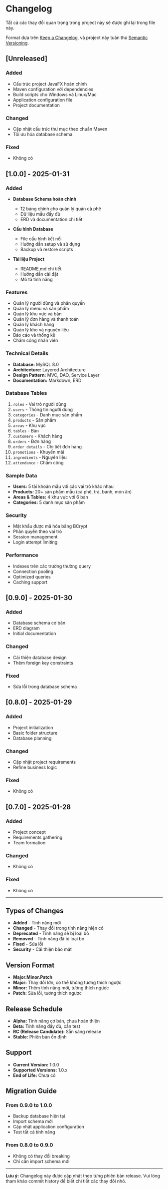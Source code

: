 # Changelog

Tất cả các thay đổi quan trọng trong project này sẽ được ghi lại trong file này.

Format dựa trên [Keep a Changelog](https://keepachangelog.com/en/1.0.0/),
và project này tuân thủ [Semantic Versioning](https://semver.org/spec/v2.0.0.html).

## [Unreleased]

### Added
- Cấu trúc project JavaFX hoàn chỉnh
- Maven configuration với dependencies
- Build scripts cho Windows và Linux/Mac
- Application configuration file
- Project documentation

### Changed
- Cập nhật cấu trúc thư mục theo chuẩn Maven
- Tối ưu hóa database schema

### Fixed
- Không có

## [1.0.0] - 2025-01-31

### Added
- **Database Schema hoàn chỉnh**
  - 12 bảng chính cho quản lý quán cà phê
  - Dữ liệu mẫu đầy đủ
  - ERD và documentation chi tiết

- **Cấu hình Database**
  - File cấu hình kết nối
  - Hướng dẫn setup và sử dụng
  - Backup và restore scripts

- **Tài liệu Project**
  - README.md chi tiết
  - Hướng dẫn cài đặt
  - Mô tả tính năng

### Features
- Quản lý người dùng và phân quyền
- Quản lý menu và sản phẩm
- Quản lý khu vực và bàn
- Quản lý đơn hàng và thanh toán
- Quản lý khách hàng
- Quản lý kho và nguyên liệu
- Báo cáo và thống kê
- Chấm công nhân viên

### Technical Details
- **Database:** MySQL 8.0
- **Architecture:** Layered Architecture
- **Design Pattern:** MVC, DAO, Service Layer
- **Documentation:** Markdown, ERD

### Database Tables
1. `roles` - Vai trò người dùng
2. `users` - Thông tin người dùng
3. `categories` - Danh mục sản phẩm
4. `products` - Sản phẩm
5. `areas` - Khu vực
6. `tables` - Bàn
7. `customers` - Khách hàng
8. `orders` - Đơn hàng
9. `order_details` - Chi tiết đơn hàng
10. `promotions` - Khuyến mãi
11. `ingredients` - Nguyên liệu
12. `attendance` - Chấm công

### Sample Data
- **Users:** 5 tài khoản mẫu với các vai trò khác nhau
- **Products:** 20+ sản phẩm mẫu (cà phê, trà, bánh, món ăn)
- **Areas & Tables:** 4 khu vực với 6 bàn
- **Categories:** 5 danh mục sản phẩm

### Security
- Mật khẩu được mã hóa bằng BCrypt
- Phân quyền theo vai trò
- Session management
- Login attempt limiting

### Performance
- Indexes trên các trường thường query
- Connection pooling
- Optimized queries
- Caching support

## [0.9.0] - 2025-01-30

### Added
- Database schema cơ bản
- ERD diagram
- Initial documentation

### Changed
- Cải thiện database design
- Thêm foreign key constraints

### Fixed
- Sửa lỗi trong database schema

## [0.8.0] - 2025-01-29

### Added
- Project initialization
- Basic folder structure
- Database planning

### Changed
- Cập nhật project requirements
- Refine business logic

### Fixed
- Không có

## [0.7.0] - 2025-01-28

### Added
- Project concept
- Requirements gathering
- Team formation

### Changed
- Không có

### Fixed
- Không có

---

## Types of Changes

- **Added** - Tính năng mới
- **Changed** - Thay đổi trong tính năng hiện có
- **Deprecated** - Tính năng sẽ bị loại bỏ
- **Removed** - Tính năng đã bị loại bỏ
- **Fixed** - Sửa lỗi
- **Security** - Cải thiện bảo mật

## Version Format

- **Major.Minor.Patch**
- **Major:** Thay đổi lớn, có thể không tương thích ngược
- **Minor:** Thêm tính năng mới, tương thích ngược
- **Patch:** Sửa lỗi, tương thích ngược

## Release Schedule

- **Alpha:** Tính năng cơ bản, chưa hoàn thiện
- **Beta:** Tính năng đầy đủ, cần test
- **RC (Release Candidate):** Sẵn sàng release
- **Stable:** Phiên bản ổn định

## Support

- **Current Version:** 1.0.0
- **Supported Versions:** 1.0.x
- **End of Life:** Chưa có

## Migration Guide

### From 0.9.0 to 1.0.0
- Backup database hiện tại
- Import schema mới
- Cập nhật application configuration
- Test tất cả tính năng

### From 0.8.0 to 0.9.0
- Không có thay đổi breaking
- Chỉ cần import schema mới

---

**Lưu ý:** Changelog này được cập nhật theo từng phiên bản release. 
Vui lòng tham khảo commit history để biết chi tiết các thay đổi nhỏ. 